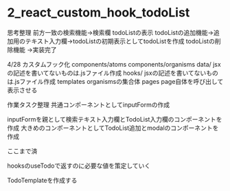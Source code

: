 # 2_react_custom_hook_todoList

思考整理
前方一致の検索機能→検索欄
todoListの表示
todoListの追加機能→追加用のテキスト入力欄→todoListの初期表示としてtodoListを作成
todoListの削除機能
→実装完了

4/28 カスタムフック化
components/atoms
components/organisms
data/  jsxの記述を書いてないものは.jsファイル作成
hooks/  jsxの記述を書いてないものは.jsファイル作成
templates organismsの集合体
pages page自体を呼び出して表示させる

作業タスク整理
共通コンポーネントとしてinputFormの作成

inputFormを親として検索テキスト入力欄とTodoList入力欄のコンポーネントを作成
大きめのコンポーネントとしてTodoList追加とmodalのコンポーネントを作成

ここまで済

hooksのuseTodoで返すのに必要な値を策定していく

TodoTemplateを作成する
